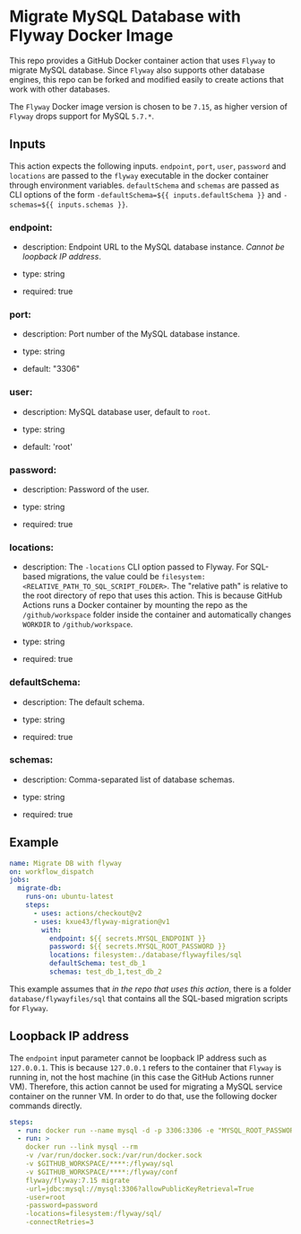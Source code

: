 # Migrate MySQL Database with Flyway Docker Image

This repo provides a GitHub Docker container action that uses `Flyway` to migrate MySQL database. Since
`Flyway` also supports other database engines, this repo can be forked and modified easily to create actions
that work with other databases.

The `Flyway` Docker image version is chosen to be `7.15`, as higher version of `Flyway` drops support for MySQL
`5.7.*`.

## Inputs

This action expects the following inputs. `endpoint`, `port`, `user`, `password` and `locations` are passed to
the `flyway` executable in the docker container through environment variables. `defaultSchema` and `schemas` are
passed as CLI options of the form `-defaultSchema=${{ inputs.defaultSchema }}` and `-schemas=${{ inputs.schemas }}`.

### endpoint:

- description: Endpoint URL to the MySQL database instance. *Cannot be loopback IP address*.

- type: string

- required: true

### port:

- description: Port number of the MySQL database instance.

- type: string

- default: "3306"

### user:

- description: MySQL database user, default to `root`.

- type: string

- default: 'root'

### password:

- description: Password of the user.

- type: string

- required: true

### locations:

- description: The `-locations` CLI option passed to Flyway. For SQL-based migrations, the value could be
  `filesystem:<RELATIVE_PATH_TO_SQL_SCRIPT_FOLDER>`. The "relative path" is relative to the root directory of
  repo that uses this action. This is because GitHub Actions runs a Docker container by mounting the repo as
  the `/github/workspace` folder inside the container and automatically changes `WORKDIR` to `/github/workspace`.

- type: string

- required: true

### defaultSchema:

- description: The default schema.

- type: string

- required: true

### schemas:

- description: Comma-separated list of database schemas.

- type: string

- required: true

## Example

```yaml
name: Migrate DB with flyway
on: workflow_dispatch
jobs:
  migrate-db:
    runs-on: ubuntu-latest
    steps:
      - uses: actions/checkout@v2
      - uses: kxue43/flyway-migration@v1
        with:
          endpoint: ${{ secrets.MYSQL_ENDPOINT }}
          password: ${{ secrets.MYSQL_ROOT_PASSWORD }}
          locations: filesystem:./database/flywayfiles/sql
          defaultSchema: test_db_1
          schemas: test_db_1,test_db_2
```

This example assumes that *in the repo that uses this action*, there is a folder `database/flywayfiles/sql` that
contains all the SQL-based migration scripts for `Flyway`.

## Loopback IP address

The `endpoint` input parameter cannot be loopback IP address such as `127.0.0.1`. This is because `127.0.0.1` refers
to the container that `Flyway` is running in, not the host machine (in this case the GitHub Actions runner VM).
Therefore, this action cannot be used for migrating a MySQL service container on the runner VM. In order to do that,
use the following docker commands directly.

```yaml
steps:
  - run: docker run --name mysql -d -p 3306:3306 -e "MYSQL_ROOT_PASSWORD=password" mysql:5.7.32
  - run: >
    docker run --link mysql --rm
    -v /var/run/docker.sock:/var/run/docker.sock
    -v $GITHUB_WORKSPACE/****:/flyway/sql
    -v $GITHUB_WORKSPACE/****:/flyway/conf
    flyway/flyway:7.15 migrate
    -url=jdbc:mysql://mysql:3306?allowPublicKeyRetrieval=True
    -user=root
    -password=password
    -locations=filesystem:/flyway/sql/
    -connectRetries=3
```
